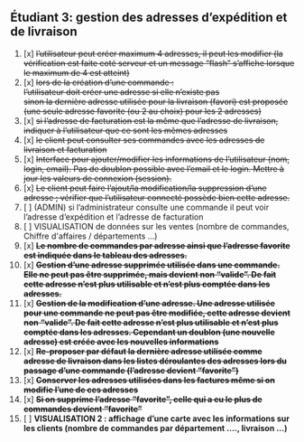 ## Étudiant 3: gestion des adresses d’expédition et de livraison

1.  [x] ~~l’utilisateur peut créer maximum 4 adresses, il peut les modifier (la vérification est faite coté serveur et un message “flash” s’affiche lorsque le maximum de 4 est atteint)~~
2.  [x] ~~lors de la création d’une commande : <br>
    l’utilisateur doit créer une adresse si elle n’existe pas<br> 
    sinon la dernière adresse utilisée pour la livraison (favori) est proposée (une seule adresse favorite (ou 2 au choix) pour les 2 adresses)~~
3.  [x] ~~si l’adresse de facturation est la même que l’adresse de livraison, indiquer à l’utilisateur que ce sont les mêmes adresses~~
4.  [x] ~~le client peut consulter ses commandes avec les adresses de livraison et facturation~~
5.  [x] ~~Interface pour ajouter/modifier les informations de l’utilisateur (nom, login, email). Pas de doublon possible avec l’email et le login. Mettre à jour les valeurs de connexion (session).~~
6.  [x] ~~Le client peut faire l’ajout/la modification/la suppression d’une adresse ; vérifier que l’utilisateur connecté possède bien cette adresse.~~
7.  [ ] (ADMIN) si l’administrateur consulte une commande il peut voir l’adresse d’expédition et l’adresse de facturation
8.  [ ] VISUALISATION de données sur les ventes (nombre de commandes, Chiffre d'affaires / départements …)
9.  [x] ~~**Le nombre de commandes par adresse ainsi que l’adresse favorite est indiquée dans le tableau des adresses.**~~
10. [x] ~~**Gestion d’une adresse supprimée utilisée dans une commande. Elle ne peut pas être supprimée, mais devient non “valide”. De fait cette adresse n’est plus utilisable et n’est plus comptée dans les adresses.**~~
11. [x] ~~**Gestion de la modification d’une adresse. Une adresse utilisée pour une commande ne peut pas être modifiée, cette adresse devient non “valide”. De fait cette adresse n’est plus utilisable et n’est plus comptée dans les adresses. Cependant un doublon (une nouvelle adresse) est créée avec les nouvelles informations**~~
12. [x] ~~**Re-proposer par défaut la dernière adresse utilisée comme adresse de livraison dans les listes déroulantes des adresses lors du passage d’une commande (l’adresse devient “favorite”)**~~
13. [x] ~~**Conserver les adresses utilisées dans les factures même si on modifie l’une de ces adresses**~~
14. [x] ~~**Si on supprime l’adresse “favorite”, celle qui a eu le plus de commandes devient “favorite”**~~
15. [ ] **VISUALISATION 2 : affichage d’une carte avec les informations sur les clients (nombre de commandes par département …., livraison …)**
















